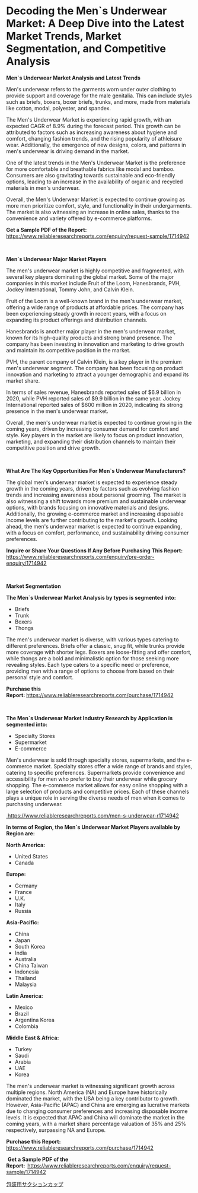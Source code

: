 <p><h1>Decoding the Men`s Underwear Market: A Deep Dive into the Latest Market Trends, Market Segmentation, and Competitive Analysis</h1></p><p><strong>Men`s Underwear Market Analysis and Latest Trends</strong></p>
<p><p>Men's underwear refers to the garments worn under outer clothing to provide support and coverage for the male genitalia. This can include styles such as briefs, boxers, boxer briefs, trunks, and more, made from materials like cotton, modal, polyester, and spandex.</p><p>The Men's Underwear Market is experiencing rapid growth, with an expected CAGR of 8.9% during the forecast period. This growth can be attributed to factors such as increasing awareness about hygiene and comfort, changing fashion trends, and the rising popularity of athleisure wear. Additionally, the emergence of new designs, colors, and patterns in men's underwear is driving demand in the market.</p><p>One of the latest trends in the Men's Underwear Market is the preference for more comfortable and breathable fabrics like modal and bamboo. Consumers are also gravitating towards sustainable and eco-friendly options, leading to an increase in the availability of organic and recycled materials in men's underwear.</p><p>Overall, the Men's Underwear Market is expected to continue growing as more men prioritize comfort, style, and functionality in their undergarments. The market is also witnessing an increase in online sales, thanks to the convenience and variety offered by e-commerce platforms.</p></p>
<p><strong>Get a Sample PDF of the Report:&nbsp;</strong> <a href="https://www.reliableresearchreports.com/enquiry/request-sample/1714942">https://www.reliableresearchreports.com/enquiry/request-sample/1714942</a></p>
<p>&nbsp;</p>
<p><strong>Men`s Underwear Major Market Players</strong></p>
<p><p>The men's underwear market is highly competitive and fragmented, with several key players dominating the global market. Some of the major companies in this market include Fruit of the Loom, Hanesbrands, PVH, Jockey International, Tommy John, and Calvin Klein.</p><p>Fruit of the Loom is a well-known brand in the men's underwear market, offering a wide range of products at affordable prices. The company has been experiencing steady growth in recent years, with a focus on expanding its product offerings and distribution channels.</p><p>Hanesbrands is another major player in the men's underwear market, known for its high-quality products and strong brand presence. The company has been investing in innovation and marketing to drive growth and maintain its competitive position in the market.</p><p>PVH, the parent company of Calvin Klein, is a key player in the premium men's underwear segment. The company has been focusing on product innovation and marketing to attract a younger demographic and expand its market share.</p><p>In terms of sales revenue, Hanesbrands reported sales of $6.9 billion in 2020, while PVH reported sales of $9.9 billion in the same year. Jockey International reported sales of $600 million in 2020, indicating its strong presence in the men's underwear market.</p><p>Overall, the men's underwear market is expected to continue growing in the coming years, driven by increasing consumer demand for comfort and style. Key players in the market are likely to focus on product innovation, marketing, and expanding their distribution channels to maintain their competitive position and drive growth.</p></p>
<p>&nbsp;</p>
<p><strong>What Are The Key Opportunities For Men`s Underwear Manufacturers?</strong></p>
<p><p>The global men's underwear market is expected to experience steady growth in the coming years, driven by factors such as evolving fashion trends and increasing awareness about personal grooming. The market is also witnessing a shift towards more premium and sustainable underwear options, with brands focusing on innovative materials and designs. Additionally, the growing e-commerce market and increasing disposable income levels are further contributing to the market's growth. Looking ahead, the men's underwear market is expected to continue expanding, with a focus on comfort, performance, and sustainability driving consumer preferences.</p></p>
<p><strong>Inquire or Share Your Questions If Any Before Purchasing This Report:</strong> <a href="https://www.reliableresearchreports.com/enquiry/pre-order-enquiry/1714942">https://www.reliableresearchreports.com/enquiry/pre-order-enquiry/1714942</a></p>
<p>&nbsp;</p>
<p><strong>Market Segmentation</strong></p>
<p><strong>The Men`s Underwear Market Analysis by types is segmented into:</strong></p>
<p><ul><li>Briefs</li><li>Trunk</li><li>Boxers</li><li>Thongs</li></ul></p>
<p><p>The men's underwear market is diverse, with various types catering to different preferences. Briefs offer a classic, snug fit, while trunks provide more coverage with shorter legs. Boxers are loose-fitting and offer comfort, while thongs are a bold and minimalistic option for those seeking more revealing styles. Each type caters to a specific need or preference, providing men with a range of options to choose from based on their personal style and comfort.</p></p>
<p><strong>Purchase this Report:&nbsp;</strong><a href="https://www.reliableresearchreports.com/purchase/1714942">https://www.reliableresearchreports.com/purchase/1714942</a></p>
<p>&nbsp;</p>
<p><strong>The Men`s Underwear Market Industry Research by Application is segmented into:</strong></p>
<p><ul><li>Specialty Stores</li><li>Supermarket</li><li>E-commerce</li></ul></p>
<p><p>Men's underwear is sold through specialty stores, supermarkets, and the e-commerce market. Specialty stores offer a wide range of brands and styles, catering to specific preferences. Supermarkets provide convenience and accessibility for men who prefer to buy their underwear while grocery shopping. The e-commerce market allows for easy online shopping with a large selection of products and competitive prices. Each of these channels plays a unique role in serving the diverse needs of men when it comes to purchasing underwear.</p></p>
<p><a href="https://www.reliableresearchreports.com/men-s-underwear-r1714942">&nbsp;https://www.reliableresearchreports.com/men-s-underwear-r1714942</a></p>
<p><strong>In terms of Region, the Men`s Underwear Market Players available by Region are:</strong></p>
<p>
    <p> <strong> North America: </strong>
        <ul>
            <li>United States</li>
            <li>Canada</li>
        </ul>
        </p> 
    <p> <strong> Europe: </strong>
        <ul>
            <li>Germany</li>
            <li>France</li>
            <li>U.K.</li>
            <li>Italy</li>
            <li>Russia</li>
        </ul>
        </p> 
    <p> <strong> Asia-Pacific: </strong>
        <ul>
            <li>China</li>
            <li>Japan</li>
            <li>South Korea</li>
            <li>India</li>
            <li>Australia</li>
            <li>China Taiwan</li>
            <li>Indonesia</li>
            <li>Thailand</li>
            <li>Malaysia</li>
        </ul>
        </p> 
    <p> <strong> Latin America: </strong>
        <ul>
            <li>Mexico</li>
            <li>Brazil</li>
            <li>Argentina Korea</li>
            <li>Colombia</li>
        </ul>
        </p> 
    <p> <strong> Middle East & Africa: </strong>
        <ul>
            <li>Turkey</li>
            <li>Saudi</li>
            <li>Arabia</li>
            <li>UAE</li>
            <li>Korea</li>
        </ul>
    </p>
    </p>
<p><p>The men's underwear market is witnessing significant growth across multiple regions. North America (NA) and Europe have historically dominated the market, with the USA being a key contributor to growth. However, Asia-Pacific (APAC) and China are emerging as lucrative markets due to changing consumer preferences and increasing disposable income levels. It is expected that APAC and China will dominate the market in the coming years, with a market share percentage valuation of 35% and 25% respectively, surpassing NA and Europe.</p></p>
<p><strong>Purchase this Report: </strong><a href="https://www.reliableresearchreports.com/purchase/1714942">https://www.reliableresearchreports.com/purchase/1714942</a></p>
<p>&nbsp;<strong>Get a Sample PDF of the Report:&nbsp;&nbsp;</strong><a href="https://www.reliableresearchreports.com/enquiry/request-sample/1714942">https://www.reliableresearchreports.com/enquiry/request-sample/1714942</a></p>
<p><strong></strong></p>
<p><p><a href="https://medium.com/@teridactyl90/%E3%83%91%E3%83%83%E3%82%B1%E3%83%BC%E3%82%B8%E3%83%B3%E3%82%B0%E7%94%A8%E5%90%B8%E7%9B%A4%E5%B8%82%E5%A0%B4%E3%81%AE%E5%88%86%E6%9E%90-%E3%82%B0%E3%83%AD%E3%83%BC%E3%83%90%E3%83%AB%E7%94%A3%E6%A5%AD%E3%81%AE%E8%A6%8B%E9%80%9A%E3%81%97%E3%81%A8%E4%BA%88%E6%B8%AC-2024%E5%B9%B4%E3%81%8B%E3%82%892031%E5%B9%B4-82711137b6d7">包装用サクションカップ</a></p></p>